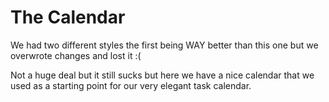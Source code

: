 # The Calendar

We had two different styles the first being WAY better than this one but we overwrote changes and lost it :(

Not a huge deal but it still sucks but here we have a nice calendar that we used as a starting point for our very elegant task calendar.
